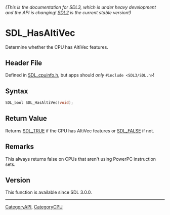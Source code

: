 ###### (This is the documentation for SDL3, which is under heavy development and the API is changing! [SDL2](https://wiki.libsdl.org/SDL2/) is the current stable version!)
# SDL_HasAltiVec

Determine whether the CPU has AltiVec features.

## Header File

Defined in [SDL_cpuinfo.h](https://github.com/libsdl-org/SDL/blob/main/include/SDL3/SDL_cpuinfo.h), but apps should _only_ `#include <SDL3/SDL.h>`!

## Syntax

```c
SDL_bool SDL_HasAltiVec(void);

```

## Return Value

Returns [SDL_TRUE](SDL_TRUE) if the CPU has AltiVec features or
[SDL_FALSE](SDL_FALSE) if not.

## Remarks

This always returns false on CPUs that aren't using PowerPC instruction
sets.

## Version

This function is available since SDL 3.0.0.

----
[CategoryAPI](CategoryAPI), [CategoryCPU](CategoryCPU)


